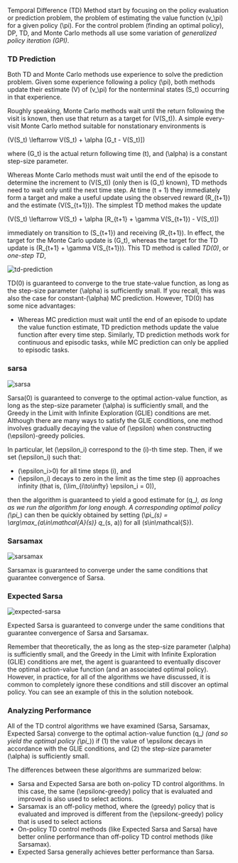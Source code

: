 Temporal Difference (TD) Method start by focusing on the policy evaluation or prediction problem, the problem of estimating the value function \(v_\pi\) for a given policy \(\pi\). For the control problem (finding an optimal policy), DP, TD, and Monte Carlo methods all use some variation of _generalized policy iteration (GPI)_.

### TD Prediction

Both TD and Monte Carlo methods use experience to solve the prediction problem. Given some experience following a policy \(\pi\), both methods update their estimate \(V\) of \(v_\pi\) for the nonterminal states \(S_t\) occurring in that experience.

Roughly speaking, Monte Carlo methods wait until the return following the visit is known, then use that return as a
target for \(V(S_t)\). A simple every-visit Monte Carlo method suitable for nonstationary environments is

\(V(S_t) \leftarrow V(S_t) + \alpha [G_t - V(S_t)]\)

where \(G_t\) is the actual return following time \(t\), and \(\alpha\) is a constant step-size parameter.

Whereas Monte Carlo methods must wait until the end of the episode to determine the increment to \(V(S_t)\) (only then is
\(G_t\) known), TD methods need to wait only until the next time step. At time \(t + 1\) they immediately form a target and make a useful update using the observed reward \(R_{t+1}\) and the estimate \(V(S_{t+1})\). The simplest TD method makes the update

\(V(S_t) \leftarrow V(S_t) + \alpha [R_{t+1} + \gamma V(S_{t+1}) - V(S_t)]\)

immediately on transition to \(S_{t+1}\) and receiving \(R_{t+1}\). In effect, the target for the Monte Carlo update is \(G_t\), whereas the target for the TD update is \(R_{t+1} + \gamma V(S_{t+1})\). This TD method is called _TD(0)_, or _one-step TD_,

![td-prediction](https://vinkrish-notes.s3-us-west-2.amazonaws.com/img/td-prediction.jpg)

TD(0) is guaranteed to converge to the true state-value function, as long as the step-size parameter \(\alpha\) is sufficiently small. If you recall, this was also the case for constant-\(\alpha\) MC prediction. However, TD(0) has some nice advantages:

- Whereas MC prediction must wait until the end of an episode to update the value function estimate, TD prediction methods update the value function after every time step. Similarly, TD prediction methods work for continuous and episodic tasks, while MC prediction can only be applied to episodic tasks.

### sarsa

![sarsa](https://vinkrish-notes.s3-us-west-2.amazonaws.com/img/sarsa.jpg)

Sarsa(0) is guaranteed to converge to the optimal action-value function, as long as the step-size parameter \(\alpha\) is sufficiently small, and the Greedy in the Limit with Infinite Exploration (GLIE) conditions are met. Although there are many ways to satisfy the GLIE conditions, one method involves gradually decaying the value of \(\epsilon\) when constructing \(\epsilon\)-greedy policies.

In particular, let \(\epsilon_i\) correspond to the \(i\)-th time step. Then, if we set \(\epsilon_i\) such that:
- \(\epsilon_i>0\) for all time steps \(i\), and
- \(\epsilon_i\) decays to zero in the limit as the time step \(i\) approaches infinity (that is, \(\lim_{i\to\infty} \epsilon_i = 0\)),

then the algorithm is guaranteed to yield a good estimate for \(q_*\), as long as we run the algorithm for long enough. A corresponding optimal policy \(\pi_*\) can then be quickly obtained by setting \(\pi_*(s) = \arg\max_{a\in\mathcal{A}(s)} q_*(s, a)\) for all \(s\in\mathcal{S}\).

### Sarsamax

![sarsamax](https://vinkrish-notes.s3-us-west-2.amazonaws.com/img/sarsamax.jpg)

Sarsamax is guaranteed to converge under the same conditions that guarantee convergence of Sarsa.

### Expected Sarsa

![expected-sarsa](https://vinkrish-notes.s3-us-west-2.amazonaws.com/img/expected-sarsa.jpg)

Expected Sarsa is guaranteed to converge under the same conditions that guarantee convergence of Sarsa and Sarsamax.

Remember that theoretically, the as long as the step-size parameter \(\alpha\) is sufficiently small, and the Greedy in the Limit with Infinite Exploration (GLIE) conditions are met, the agent is guaranteed to eventually discover the optimal action-value function (and an associated optimal policy). However, in practice, for all of the algorithms we have discussed, it is common to completely ignore these conditions and still discover an optimal policy. You can see an example of this in the solution notebook.

### Analyzing Performance

All of the TD control algorithms we have examined (Sarsa, Sarsamax, Expected Sarsa) converge to the optimal action-value function \(q_*\) (and so yield the optimal policy \(\pi_*\)) if (1) the value of \epsilonϵ decays in accordance with the GLIE conditions, and (2) the step-size parameter \(\alpha\) is sufficiently small.

The differences between these algorithms are summarized below:

- Sarsa and Expected Sarsa are both on-policy TD control algorithms. In this case, the same (\epsilonϵ-greedy) policy that is evaluated and improved is also used to select actions.
- Sarsamax is an off-policy method, where the (greedy) policy that is evaluated and improved is different from the (\epsilonϵ-greedy) policy that is used to select actions
- On-policy TD control methods (like Expected Sarsa and Sarsa) have better online performance than off-policy TD control methods (like Sarsamax).
- Expected Sarsa generally achieves better performance than Sarsa.
